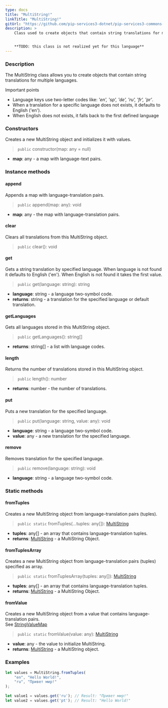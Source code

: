 ```yaml
---
type: docs
title: "MultiString!"
linkTitle: "MultiString!"
gitUrl: "https://github.com/pip-services3-dotnet/pip-services3-commons-dotnet"
description: > 
    Class used to create objects that contain string translations for multiple languages.


    **TODO: this class is not realized yet for this language**
---
```


### Description

The MultiString class allows you to create objects that contain string translations for multiple languages.

Important points

- Language keys use two-letter codes like: *'en', 'sp', 'de', 'ru', 'fr', 'pr'*.
- When a translation for a specific language does not exists, it defaults to English ('en').
- When English does not exists, it falls back to the first defined language


### Constructors
Creates a new MultiString object and initializes it with values.

> `public` constructor(map: any = null)

- **map**: any - a map with language-text pairs.


### Instance methods

#### append
Appends a map with language-translation pairs.

> `public` append(map: any): void

- **map**: any - the map with language-translation pairs.


#### clear
Clears all translations from this MultiString object.

> `public` clear(): void


#### get
Gets a string translation by specified language.
When language is not found it defaults to English ('en').
When English is not found it takes the first value.

> `public` get(language: string): string 

- **language**: string - a language two-symbol code.
- **returns**: string - a translation for the specified language or default translation.


#### getLanguages
Gets all languages stored in this MultiString object.

> `public` getLanguages(): string[]

- **returns**: string[] - a list with language codes. 


#### length
Returns the number of translations stored in this MultiString object.

> `public` length(): number

- **returns**: number - the number of translations.


#### put
Puts a new translation for the specified language.

> `public` put(language: string, value: any): void

- **language**: string - a language two-symbol code.
- **value**: any - a new translation for the specified language.


#### remove
Removes translation for the specified language.

> `public` remove(language: string): void

- **language**: string - a language two-symbol code.


### Static methods

#### fromTuples
Creates a new MultiString object from language-translation pairs (tuples).

> `public static` fromTuples(...tuples: any[]): [MultiString](../multi_string)

- **tuples**: any[] - an array that contains language-translation tuples.
- **returns**: [MultiString](../multi_string) - a MultiString Object.


#### fromTuplesArray
Creates a new MultiString object from language-translation pairs (tuples) specified as array.

> `public static` fromTuplesArray(tuples: any[]): [MultiString](../multi_string)

- **tuples**: any[] - an array that contains language-translation tuples.
- **returns**: [MultiString](../multi_string) - a MultiString Object.


#### fromValue
Creates a new MultiString object from a value that contains language-translation pairs.  
See [StringValueMap](../string_value_map)

> `public static` fromValue(value: any): [MultiString](../multi_string)

- **value**: any - the value to initialize MultiString.
- **returns**: [MultiString](../multi_string) - a MultiString object.

### Examples

```typescript
let values = MultiString.fromTuples(
    "en", "Hello World!",
    "ru", "Привет мир!"
);
    
let value1 = values.get('ru'); // Result: "Привет мир!"
let value2 = values.get('pt'); // Result: "Hello World!"

```
